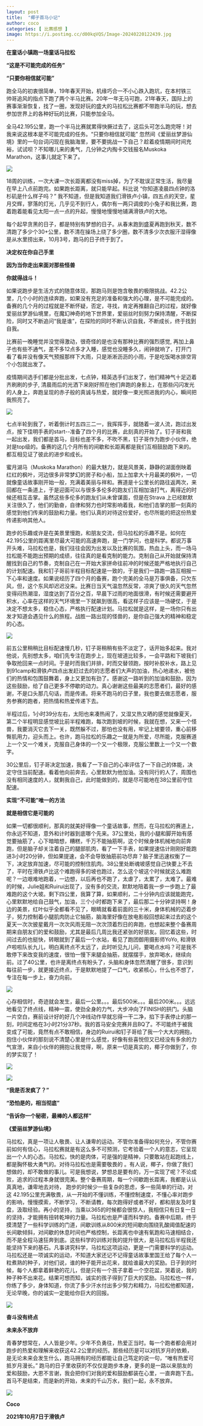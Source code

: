 ```yaml
---
layout: post
title:  "椰子首马小记"
author: coco
categories: [ 比赛感想 ]
image: https://i.postimg.cc/d00kqVQS/Image-20240220122439.jpg
---
```

  
**在童话小镇跑一场童话马拉松**

**“这是不可能完成的任务”**

**“只要你相信就可能”**  
  
  
跑全马的初衷很简单，19年春天开始，机缘巧合一不小心跌入跑坑，在本村铁三帅哥追风的指点下跑了两个半马比赛。20年一年无马可跑，21年春天，国际上的赛事渐渐恢复，找了一圈，发现好玩的盛大的马拉松比赛都不带跑半马的玩，想去参加世界上的各种好玩的比赛，只能参加全马。  
  
  
全马42.195公里，跑一个半马比赛就累得快撅过去了，这后头可怎么跑完呀！对我来说这根本是不可能完成的任务。“只要你相信就可能” 忽然间《爱丽丝梦游仙境》里的一句台词闪现在我脑海里，要不要挑战一下自己？趁着疫情期间时间充裕，试试呗？不知哪儿来的勇气，几分钟之内掏卡交钱报名Muskoka Marathon，这事儿就定下来了。  
  
  
  
![](../assets/images/posts/coco2/a1bc0bd804ffd768bfd43e2bad9a6f2f.jpeg)  
  
  
18周的训练，一次大课一次长距离都没有miss掉，为了不耽误正常生活，我尽量在早上八点前跑完。如果跑长距离，就只能早起。科比说 “你知道凌晨四点钟的洛杉矶是什么样子吗？” 我不知道，但是我知道我们滑铁卢小镇，四五点的天空，星月交辉，寥落的灯光，几乎见不到行人，偶尔有一两只调皮的小兔子和我比赛，跑着跑着能看见太阳一点一点的升起，慢慢地慢慢地铺满滑铁卢的大地。  
  
  
每个起早贪黑的日子，都是特别有梦想的日子。从春末跑到盛夏再跑到秋天，数不清跑了多少个30+公里，数不清在操场上绕了多少圈，数不清多少次衣服汗湿得像是从水里捞出来，10月3号，跑马的日子终于到了。  
  
  
**决定权在你自己手里**  
  
**因为当你走出来面对那些怪兽**  
  
**你就得战斗！**  
  
  
如果说跑步是生活方式的随意体现，那跑马则是饱含敬畏的极限挑战。42.2公里，几个小时的连续奔跑，如果没有充足的准备和强大的心理，是不可能完成的。备赛的几个月的过程就是不断怀疑，否定，寻找，肯定再推翻自己的过程，就好像爱丽丝梦游仙境里，在魔幻神奇的地下世界里，爱丽丝时刻努力保持清醒，不断探险，同时又不断追问“我是谁”，在探险的同时不断认识自我，不断成长，终于找到自我。  
  
  
比赛前一晚睡觉并没觉得激动，很奇怪的是也没有那种比赛的强烈感觉, 再加上鼻子也有些不通气，差不多12点多才入睡，感觉也没睡多久，闹钟就响了，打开门看了看并没有像天气预报那样下大雨，只是淅淅沥沥的小雨，于是吃饭喝水排空背个小包就出发了。  
  
  
疫情期间选手们都是分批出发，七点钟，精英选手们出发了，他们精神气十足迈着齐刷刷的步子, 清晨雨后的光洒下来刚好照在他们奔跑的身影上，在那些闪闪发光的人身上，奔跑呈现的赤子般的真诚与热爱，就好像一束光照进我的内心，瞬间把我照亮了。  
  
  
![](../assets/images/posts/coco2/a8d4fb5b689f56da8d44b605559c37d8.jpeg)  
  
  
七点半轮到我了，听着倒计时五四三二一，我挥挥手，就随着一波人流，跑过出发点，按下佳明手表的start--准备了四个月的比赛，此刻真的开始了。钉子哥和我一起出发，我们都是首马，目标也差不多，不吹不黑，钉子哥作为跑步小伙伴，绝对是top级的。备赛的这几个月所有的间歇和长距离都是我们互相鼓励跑下来的。都互相见证了彼此的进步和成长。  
  
  
蜜月湖马（Muskoka Marathon）的最大魅力，就是风景美，静静的湖面倒映着红红的枫叶，河边很多非常梦幻的房子和小船，加上加拿大十月最美的枫叶，一切就像童话故事刚开始一般，充满着美丽与祥和。赛道是十公里长的路往返两次，来回都在一条道上，于是迎面可以与很多多伦多的跑友们互相加油打气，离得近的时候还相互击掌。虽然这些多伦多的跑友们从未曾谋面，但是在Strava 上已经默默关注很久了，他们的勤奋，自律和努力也时常影响着我，和他们击掌的那一刻真的感觉到他们传来的鼓励和力量。他们认真的对待这份爱好，也尽所能的把这份热爱传递影响其他人。  
  
  
跑步的乐趣或许是在美景里慢跑，和朋友交流，但马拉松的乐趣不是。如何在42.195公里的距离里尽最大可能的高速奔跑，是一门学问，也是科学。都说万事开头难，马拉松也是，我们往往会因为出发以及比赛的氛围，热血上头，而一场马拉松能不能跑出预期的成绩，往往真的是看克制的能力。克制自己从开始就保持清醒找到自己的节奏，克制自己在一开始大家拼命往前冲的时候还能严格地执行自己的计划配速。我和钉子哥前半程目标配速是一致的，于是我们一路跑一路互相报一下心率和速度。如果说经历了四个月的备赛，跑个完美的全马是万事俱备，只欠东风，但，这个东风却迟迟没来。比赛日当天气温忽然反常，凉爽了很久的天气忽然变得闷热潮湿，湿度达到了百分之百，早晨下过雨的地面很滑，有时候还需要避开积水，心率在这样的天气环境里一下就飙到很高，看这样子应该是一场硬仗，于是决定不想太多，稳住心态，严格执行配速计划。马拉松就是这样，是一场你只有出发才知道会遇见什么的旅程。战胜一路出现的怪兽的，是你自己强大的精神和稳定的心态。  
  
  
![](../assets/images/posts/coco2/b53fac49ed1e8748f131255dcb5b40f4.jpeg)  
  
  
前五公里稍稍比目标配速慢几秒，钉子哥稍稍有些不淡定了，话开始多起来。我对他说，先别想太多，咱们先专注在跑步上，现在坡道比较多，一会平路和下坡我们争取抢回来一点时间。于是时而我们并排，时而交替领跑，按时补胶补水，路上见到91camp和滑铁卢四点出发赶过去的的志愿者们大声的加油，热心地递水，被他们的热情和包围鼓舞着，身上又更加有劲了。感谢这一路听到的加油和鼓励，因为这些鼓励，给了自己更多不停歇的动力。真心谢谢这些最美的志愿者们，最好的感谢，不是口头那几句话，而是传递。将来不跑马的日子里，我也要去做志愿者，服务参赛的跑者，把热情和热爱传递下去。  
  
  
半程过后，1小时39分左右，太阳也来凑热闹了，又湿又热又晒的感觉就像夏天，第二个半程明显感觉坡比前半程难跑，每次跑到坡的时候，我就在想，又来一个怪兽，我要消灭它去下一关，既然躲不过，那怕也没有用，牢记上坡要领，重心前移臀肌用力，迎头而上。也许，跑马拉松的乐趣之一就是为所爱，尽所能，克服赛道上一个又一个难关，克服自己身体的一个又一个极限，克服公里数上一个又一个数字。  
  
  
30公里后，钉子哥决定加速，我看了一下自己的心率评估了一下自己的体能，决定守住当前配速。看着他向前奔去，心里默默为他加油。没有同行的人了，周围也没有相同速度的人，就剩我自己，此时能做到的，就是尽可能地在38公里前守住配速。  
  
  
**实现“不可能”唯一的方法**  
  
**就是相信它是可能的**  
  
  
如果一切都很顺利，那真的就美好得像一个童话故事，然而，在马拉松的赛道上，你永远不知道，意外和计时器到底哪个先来。37公里处，我的小腿和脚开始有感觉要抽筋了，心下暗暗想，糟糕，千万不能抽筋啊，这个时候身体机械地向前奔跑，但是脑子却关注着自己的腿部肌肉，看了一下手表，如果提速估计刚刚好能跑进3小时20分钟，但如果提速，会不会导致抽筋前功尽弃？脑子里迅速权衡了一下，决定放弃加速，尽可能的控制住肌肉。38公里处断魂坡感觉自己快要上不去了，平时在滑铁卢比这个难跑得多的坡也跑过，怎么这个坡这个时候就这么难跑呢？一边艰难地跑着，一边想，以后再也不跑了，太虐了，太累了，太难了。最难的时候，Julie姐和Ruirui出现了，没有多的交流，默默地陪着我一步一步跑上了最难跑的这个大坡。剩下四公里，我算了算，如果顺利，二十分钟内应该就能跑完，心里默默地给自己鼓气，加油，三个小时都跑下来了，最后那二十分钟坚持啊！身边的美景，红叶似乎全都看不见了，眼睛就看着前面的三十米，身体机械的迈着步子，努力控制着小腿肌肉防止它抽筋，脑海里好像在放电影般回想起来过去的这个夏天一次次披星戴月一次次风雨无阻一次次顶着烈日的奔跑，也想起来整个备赛周期来自朋友们的爱和鼓励，尤其是最后几周比我还紧张的好朋友。回忆着这些，时间过去的也挺快，转眼就到了最后一个水站，看见了跑团御用摄影师YoYo, 和滑铁卢啦啦队长九儿，明白离终点不太远了，此时听见九儿问，要喝点水吗？可是我不敢停下来改变我的速度，很怕一慢下来腿会抽筋，就摆摆手，放弃喝水，继续向前。过了40公里，也许是离终点有盼头了，头脑和身体忽然清醒了很多，意识到每往前一步，就更接近终点，于是默默地提了一口气，收紧核心，什么也不想了，专注在每一步上，奋力向前。  
  
  
![](../assets/images/posts/coco2/24eff74694372e315fc85967e8afdf03.jpeg)  
  
  
心存相信时，奇迹就会发生，最后一公里。。。最后500米。。。最后200米。。。远远地看见了终点线，精神一震，使劲全身的力气，大步冲向了FINISH的拱门。头脑一片空白，赛前设计好的好几个冲线动作早就忘得一干二净，掐下手表停止的那一刻，时间定格在3小时21分37秒。我的首马安全完赛并且BQ了。不可能终于被我变成了可能，竟然有点不敢相信，身边的Ruirui和钉子哥给了我一个大大的拥抱，抱住小伙伴的那刻说不清楚心里是什么感觉，好像有些喜悦但又已经没有多余的力气宣泄，来自小伙伴的拥抱让我觉得，啊，原来一切是真实的，椰子你做到了，你的梦实现了！  
  
  
![](../assets/images/posts/coco2/b6f4e7b04047b8a6196254f4fd5d000b.jpeg)  
  
  
![](../assets/images/posts/coco2/4b4fbe8b065e5b138da676b2391d6a50.jpeg)  
  
  
  
**“我是否发疯了？”**  
  
**“恐怕是的，相当彻底”**  
  
**“告诉你一个秘密，最棒的人都这样”**  
  
**《爱丽丝梦游仙境》**  
  
  
马拉松，真是一项让人敬畏、让人谦卑的运动。不管你准备得如何充分，不管你赛前如何有信心，马拉松赛就是有这么多不可预测，它考验着一个人的意志，它呈现出一个人的心态。马拉松，快的是肉体，可是强的是精神，只要敢站在起跑线上，都是胸怀极大勇气的。对待马拉松也是需要敬畏的 。有人说，椰子，你做了我们想做的，却不敢做的事儿。可是我想说，梦想总是要有的，万一实现了呢？不论成败，追求的过程本身就很完美。整个备赛周期，每一个间歇跑长距离，我都是认认真真地，谦卑地去对待， 跑步的时候少一些复杂的思虑，多一些简单的行动，对这 42.195公里充满敬畏，从一开始的不懂训练，不懂控制速度，不懂心率对跑步的影响，慢慢摸索，不断学习，不断请教，每次跑得好或者不好，都和朋友及时复盘，汲取经验。再小的坚持，当乘以365的时候都会很惊人，我相信只有日复一日的坚持，才能拥有扭转乾坤的力量。马拉松也是严谨而科学的。备赛中后期，终于摸清楚了一些科学训练的门道，间歇训练从800米的短间歇向围绕乳酸阈值配速的长间歇倾斜，对间歇的休息时间也严格控制，长距离也中速有氧跑和马速相结合，而不是全程马速狂奔到底。这些科学的训练对我的提升很大，是马拉松后半程我还能坚持下来的基石。凡事讲究科学，马拉松这项运动，更是一门需要科学的运动。马拉松还是一项诚实的运动，不知道大家还记不记得童话故事里国王给了每个人一粒煮熟的种子，对他们说，谁的种子能开出花来，就给谁最大的奖励。日子到的时候，每个人都拿着鲜艳的花儿，但是只有一个孩子拿着一个空花盆，哭着说，我的种子种不出来花。结果可想而知，诚实的孩子得到了巨大的奖励。马拉松也一样，你练了多少，身体知道，你流了多少汗水付出多少努力和精力，马拉松他都知道，无论早晚，你的诚实一定能给你巨大的回报。  
  
  
![](../assets/images/posts/coco2/f7e562d801e3dcdc68d14969dee6c074.jpeg)  
  
  
  
**奋斗没有终点**  
  
**未来永不放弃**  
  
  
青春梦想常在，人人皆是少年。少年不负勇往，热爱正当时。每一个跑者都会用对跑步的热爱和理解来收获这42.2公里的经历。那些经历是可以对抗岁月的依赖，是无论未来会发生什么，跑马拥有的经历都能让自己笃定的说一句，“唯有热爱可抵岁月漫长。” 跑马的日子里收获的不仅仅是跑步本身，更多的是一路以来朋友的爱和鼓励，大恩不言谢，我会把你们对我的爱和鼓励都装在心里，一直奔跑下去。首马不是结束，而是新的开始，未来的千山万水，我们一起，永不放弃。  
  
  
![](../assets/images/posts/coco2/aee95f8cdb0d78f88790de0f6cc08c92.jpeg)  
  
  
**Coco**  
  
**2021年10月7日于滑铁卢**  
  
